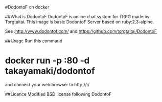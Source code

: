 #DodontoF on docker

##What is DodontoF
DodontoF is online chat system for TRPG made by Torgtaitai.
This image is basic DodontoF Server based on ruby:2.3-alpine.

See :http://www.dodontof.com/ and https://github.com/torgtaitai/DodontoF

##Usage
Run this command

# docker run -p <any port>:80 -d takayamaki/dodontof
and connect your web browser to http://<IP address>:<any port>/

##Licence
Modified BSD license following DodontoF
